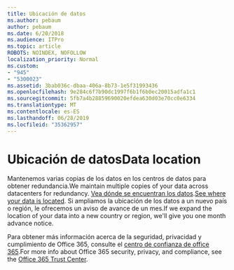 ```yaml
---
title: Ubicación de datos
ms.author: pebaum
author: pebaum
ms.date: 6/20/2018
ms.audience: ITPro
ms.topic: article
ROBOTS: NOINDEX, NOFOLLOW
localization_priority: Normal
ms.custom:
- "945"
- "5300023"
ms.assetid: 3bab036c-dbaa-406a-8b73-1e5f31993436
ms.openlocfilehash: 9e284c6f7b90dc1997f6b1f6b0ec20015adfa1c1
ms.sourcegitcommit: 5fb7a4b28859690020efdea630d03e70cc0e6334
ms.translationtype: MT
ms.contentlocale: es-ES
ms.lasthandoff: 06/28/2019
ms.locfileid: "35362957"
---
```

# <a name="data-location"></a><span data-ttu-id="0f43a-102">Ubicación de datos</span><span class="sxs-lookup"><span data-stu-id="0f43a-102">Data location</span></span>

<span data-ttu-id="0f43a-103">Mantenemos varias copias de los datos en los centros de datos para obtener redundancia.</span><span class="sxs-lookup"><span data-stu-id="0f43a-103">We maintain multiple copies of your data across datacenters for redundancy.</span></span> <span data-ttu-id="0f43a-104">[Vea dónde se encuentran los datos](https://office.com/datamaps).</span><span class="sxs-lookup"><span data-stu-id="0f43a-104">[See where your data is located](https://office.com/datamaps).</span></span> <span data-ttu-id="0f43a-105">Si ampliamos la ubicación de los datos a un nuevo país o región, le ofrecemos un aviso de avance de un mes.</span><span class="sxs-lookup"><span data-stu-id="0f43a-105">If we expand the location of your data into a new country or region, we'll give you one month advance notice.</span></span>
  
<span data-ttu-id="0f43a-106">Para obtener más información acerca de la seguridad, privacidad y cumplimiento de Office 365, consulte el [centro de confianza de office 365](https://products.office.com/business/office-365-trust-center-welcome).</span><span class="sxs-lookup"><span data-stu-id="0f43a-106">For more info about Office 365 security, privacy, and compliance, see the [Office 365 Trust Center](https://products.office.com/business/office-365-trust-center-welcome).</span></span>
  